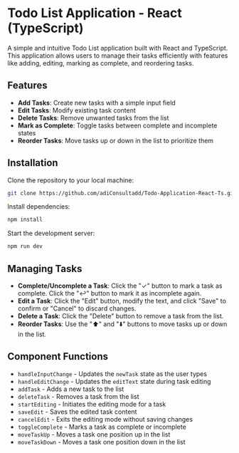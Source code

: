 # Todo List Application - React (TypeScript)

A simple and intuitive Todo List application built with React and TypeScript. This application allows users to manage their tasks efficiently with features like adding, editing, marking as complete, and reordering tasks.

## Features

- **Add Tasks**: Create new tasks with a simple input field
- **Edit Tasks**: Modify existing task content
- **Delete Tasks**: Remove unwanted tasks from the list
- **Mark as Complete**: Toggle tasks between complete and incomplete states
- **Reorder Tasks**: Move tasks up or down in the list to prioritize them

## Installation

Clone the repository to your local machine:

```sh
git clone https://github.com/adiConsultadd/Todo-Application-React-Ts.git
```

Install dependencies:

```sh
npm install
```

Start the development server:

```sh
npm run dev
```

## Managing Tasks

- **Complete/Uncomplete a Task**: Click the "✓" button to mark a task as complete. Click the "↩️" button to mark it as incomplete again.
- **Edit a Task**: Click the "Edit" button, modify the text, and click "Save" to confirm or "Cancel" to discard changes.
- **Delete a Task**: Click the "Delete" button to remove a task from the list.
- **Reorder Tasks**: Use the "⬆️" and "⬇️" buttons to move tasks up or down in the list.

## Component Functions

- `handleInputChange` - Updates the `newTask` state as the user types
- `handleEditChange` - Updates the `editText` state during task editing
- `addTask` - Adds a new task to the list
- `deleteTask` - Removes a task from the list
- `startEditing` - Initiates the editing mode for a task
- `saveEdit` - Saves the edited task content
- `cancelEdit` - Exits the editing mode without saving changes
- `toggleComplete` - Marks a task as complete or incomplete
- `moveTaskUp` - Moves a task one position up in the list
- `moveTaskDown` - Moves a task one position down in the list